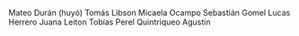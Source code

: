 Mateo Durán (huyó)
Tomás Libson
Micaela Ocampo
Sebastián Gomel
Lucas Herrero
Juana Leiton
Tobías Perel
Quintriqueo Agustín